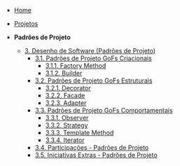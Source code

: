 <!-- docs/_sidebar.md -->

- [Home](/docs)
- [Projetos](/docs/Projeto/Projeto.md)

- **Padrões de Projeto**
  - [3. Desenho de Software (Padrões de Projeto)](/PadroesDeProjeto/3.PadroesDeProjeto.md)
    - [3.1. Padrões de Projeto GoFs Criacionais](/PadroesDeProjeto/3.1.GoFsCriacionais.md)
      - [3.1.1. Factory Method](/PadroesDeProjeto/3.1.1.FactoryMethod.md)
      - [3.1.2. Builder](/PadroesDeProjeto/3.1.2.Builder.md)
    - [3.2. Padrões de Projeto GoFs Estruturais](/PadroesDeProjeto/3.2.GoFsEstruturais.md)
      - [3.2.1. Decorator](/PadroesDeProjeto/3.2.1.Decorator.md)
      - [3.2.2. Facade](/PadroesDeProjeto/3.2.2.Facade.md)
      - [3.2.3. Adapter](/PadroesDeProjeto/3.2.3.Adapter.md)
    - [3.3. Padrões de Projeto GoFs Comportamentais](/PadroesDeProjeto/3.3.GoFsComportamentais.md)
      - [3.3.1. Observer](/PadroesDeProjeto/3.3.1.Observer.md)
      - [3.3.2. Strategy](/PadroesDeProjeto/3.3.2.Strategy.md)
      - [3.3.3. Template Method](/PadroesDeProjeto/3.3.3.Template.md)
      - [3.3.4. Iterator](/PadroesDeProjeto/3.3.4.Iterator.md)
    - [3.4. Participações - Padrões de Projeto](/PadroesDeProjeto/3.4.ParticipacoesPadroes.md)
    - [3.5. Iniciativas Extras - Padrões de Projeto](/PadroesDeProjeto/3.5.IniciativasExtras.md)
      
